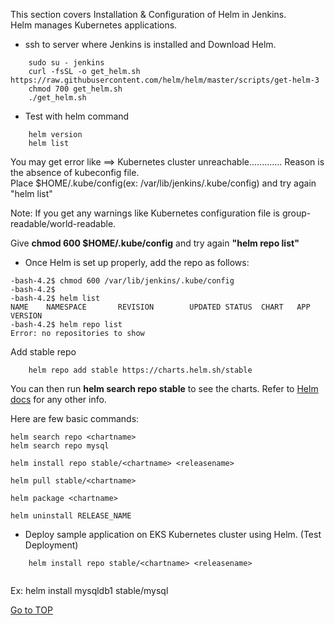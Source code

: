 This section covers Installation & Configuration of Helm in Jenkins.  
Helm manages Kubernetes applications.  

* ssh to server where Jenkins is installed and Download Helm.  
```  
    sudo su - jenkins
    curl -fsSL -o get_helm.sh https://raw.githubusercontent.com/helm/helm/master/scripts/get-helm-3  
    chmod 700 get_helm.sh  
    ./get_helm.sh  
```  

* Test with helm command  
```  
    helm version  
    helm list  
```  
You may get error like ==> Kubernetes cluster unreachable.............   Reason is the absence of kubeconfig file.  
Place $HOME/.kube/config(ex: /var/lib/jenkins/.kube/config)  and try again "helm list"  

Note: If you get any warnings like Kubernetes configuration file is group-readable/world-readable.  

Give **chmod 600 $HOME/.kube/config** and try again **"helm repo list"**  


* Once Helm is set up properly, add the repo as follows:  
```   
-bash-4.2$ chmod 600 /var/lib/jenkins/.kube/config
-bash-4.2$
-bash-4.2$ helm list
NAME    NAMESPACE       REVISION        UPDATED STATUS  CHART   APP VERSION
-bash-4.2$ helm repo list
Error: no repositories to show    
```  
Add stable repo  
```  
    helm repo add stable https://charts.helm.sh/stable
```  
You can then run **helm search repo stable** to see the charts. Refer to [Helm docs](https://helm.sh/docs/helm) for any other info.  

Here are few basic commands:  
    
    helm search repo <chartname>
    helm search repo mysql  

    helm install repo stable/<chartname> <releasename>
  
    helm pull stable/<chartname>
  
    helm package <chartname>

    helm uninstall RELEASE_NAME  

* Deploy sample application on EKS Kubernetes cluster using Helm.  (Test Deployment)

```  
    helm install repo stable/<chartname> <releasename>  
    
```  

Ex: helm install mysqldb1 stable/mysql  

[Go to TOP](https://github.com/SBK-DEMOS/CICD-project1/tree/main/3.%20Install%20and%20Configure%20Helm%20in%20Jenkins%20server)


    







